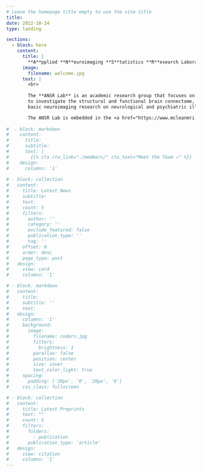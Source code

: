 ```yaml
---
# Leave the homepage title empty to use the site title
title:
date: 2022-10-24
type: landing

sections:
  - block: hero
    content:
      title: |
        **A**pplied **N**euroimaging **S**tatistics **R**esearch Laboratory
      image:
        filename: welcome.jpg
      text: |
        <br>
        
        The **ANSR Lab** is an academic research group that focuses on developing new statistical methods for functional magnetic resonance imaging (fMRI) data analysis, using MRI
        to investigate the structural and functional brain connectome, & applying state-of-the-art analysis methods such as multi-modal data fusion and machine learning methods for
        basic neuroimaging research on neurological and psychiatric illness.

        The ANSR Lab is embedded in the <a href="https://www.mcleanmri.org/" target="_blank">McLean Imaging Center</a> at McLean Hospital & the <a href="https://psych.hms.harvard.edu/" target="_blank">Department of Psychiatry</a> at Harvard Medical School.
  
#  - block: markdown
#    content:
#      title:
#      subtitle:
#      text: |
#        {{% cta cta_link="./members/" cta_text="Meet the Team →" %}}
#    design:
#      columns: '1'
    
# - block: collection
#   content:
#     title: Latest News
#     subtitle:
#     text:
#     count: 5
#     filters:
#       author: ''
#       category: ''
#       exclude_featured: false
#       publication_type: ''
#       tag: ''
#     offset: 0
#     order: desc
#     page_type: post
#   design:
#     view: card
#     columns: '1'

# - block: markdown
#   content:
#     title:
#     subtitle: ''
#     text:
#   design:
#     columns: '1'
#     background:
#       image: 
#         filename: coders.jpg
#         filters:
#           brightness: 1
#         parallax: false
#         position: center
#         size: cover
#         text_color_light: true
#     spacing:
#       padding: ['20px', '0', '20px', '0']
#     css_class: fullscreen

# - block: collection
#   content:
#     title: Latest Preprints
#     text: ""
#     count: 5
#     filters:
#       folders:
#         - publication
#       publication_type: 'article'
#   design:
#     view: citation
#     columns: '1'
---
```

